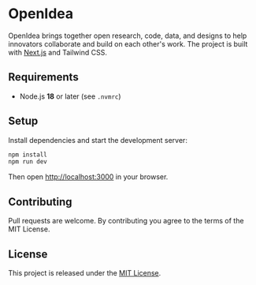 # OpenIdea

OpenIdea brings together open research, code, data, and designs to help innovators collaborate and build on each other's work. The project is built with [Next.js](https://nextjs.org) and Tailwind CSS.

## Requirements

- Node.js **18** or later (see `.nvmrc`)

## Setup

Install dependencies and start the development server:

```bash
npm install
npm run dev
```

Then open [http://localhost:3000](http://localhost:3000) in your browser.

## Contributing

Pull requests are welcome. By contributing you agree to the terms of the MIT License.

## License

This project is released under the [MIT License](LICENSE).
